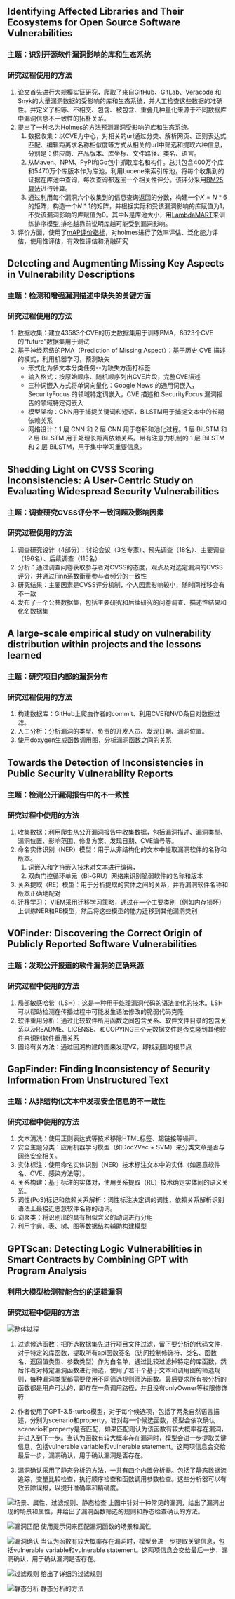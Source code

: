 ## Identifying Affected Libraries and Their Ecosystems for Open Source Software Vulnerabilities
### 主题：识别开源软件漏洞影响的库和生态系统
### 研究过程使用的方法
1. 论文首先进行大规模实证研究，爬取了来自GitHub、GitLab、Veracode 和 Snyk的大量漏洞数据的受影响的库和生态系统，并人工检查这些数据的准确性。并定义了相等、不相交、包含、被包含、重叠几种量化来源于不同数据库中漏洞信息不一致性的拓朴关系。
2. 提出了一种名为Holmes的方法预测漏洞受影响的库和生态系统。
   1. 数据收集：以CVE为中心，对相关的url通过分类、解析网页、正则表达式匹配、编辑距离求名称相似度等方式从相关的url中筛选和提取六种信息，分别是：供应商、产品版本、库坐标、文件路径、类名、语言。
   2. 从Maven、NPM、PyPI和Go包中抓取库名和构件。总共包含400万个库和5470万个库版本作为库池，利用Lucene来索引库池，将每个收集到的证据在库池中查询，每次查询都返回一个相关性评分。该评分采用[BM25算法](https://zhuanlan.zhihu.com/p/670322092)进行计算。
   3.  通过利用每个漏洞六个收集到的信息查询返回的分数，构建一个$X=N*6$的矩阵，构造一个$N*1$的矩阵，并根据实际和受该漏洞影响的库赋值为1，不受该漏洞影响的库赋值为0。其中N是库池大小，用[LambdaMART](https://zhuanlan.zhihu.com/p/270608987)来训练排序模型,排名越靠前说明库越可能受到漏洞影响。
3. 评价方面，使用了[mAP评价指标](https://blog.csdn.net/qq_40765537/article/details/106394103)，对holmes进行了效率评估、泛化能力评估，使用性评估，有效性评估和消融研究


## Detecting and Augmenting Missing Key Aspects in Vulnerability Descriptions
### 主题：检测和增强漏洞描述中缺失的关键方面
### 研究过程使用的方法
1. 数据收集：建立43583个CVE的历史数据集用于训练PMA，8623个CVE的“future”数据集用于测试  
2. 基于神经网络的PMA（Prediction of Missing Aspect）：基于历史 CVE 描述的模式，利用机器学习，预测缺失  
   * 形式化为多文本分类任务--为缺失方面打标签  
   * 输入格式：按原始顺序、随机顺序列出CVE片段，完整CVE描述  
   * 三种词嵌入方式将单词向量化：Google News 的通用词嵌入，SecurityFocus 的领域特定词嵌入，CVE 描述和 SecurityFocus 漏洞报告的领域特定词嵌入  
   * 模型架构：CNN用于捕捉关键词和短语，BiLSTM用于捕捉文本中的长期依赖关系  
   * 网络设计：1 层 CNN 和 2 层 CNN 用于卷积和池化过程。1 层 BiLSTM 和 2 层 BiLSTM 用于处理长距离依赖关系。带有注意力机制的 1 层 BiLSTM 和 2 层 BiLSTM，用于集中学习重要信息。  

## Shedding Light on CVSS Scoring Inconsistencies: A User-Centric Study on Evaluating Widespread Security Vulnerabilities
### 主题：调查研究CVSS评分不一致问题及影响因素
### 研究过程使用的方法
1. 调查研究设计（4部分）：讨论会议（3名专家）、预先调查（18名）、主要调查（196名）、后续调查（115名）<br>
2. 分析：通过调查问卷获取参与者对CVSS的态度，观点及对选定漏洞的CVSS评分，并通过Finn系数衡量参与者频分的一致性<br>
3. 研究结果：主要因素是CVSS评分机制，个人因素影响较小，随时间推移会有不一致<br>
4. 发布了一个公共数据集，包括主要研究和后续研究的问卷调查、描述性结果和化名数据集<br>


## A large-scale empirical study on vulnerability distribution within projects and the lessons learned
### 主题：研究项目内部的漏洞分布
### 研究过程使用的方法
1. 构建数据库：GitHub上爬虫作者的commit、利用CVE和NVD条目对数据过滤。
2. 人工分析：分析漏洞的类型、负责的开发人员、发现日期、漏洞位置。
3. 使用doxygen生成函数调用图，分析漏洞函数之间的关系 


## Towards the Detection of Inconsistencies in Public Security Vulnerability Reports
### 主题：检测公开漏洞报告中的不一致性
### 研究过程中使用的方法
1. 收集数据：利用爬虫从公开漏洞报告中收集数据，包括漏洞描述、漏洞类型、漏洞位置、影响范围、修复方案、发现日期、CVE编号等。
2. 命名实体识别（NER）模型：用于从非结构化的文本中提取漏洞软件的名称和版本。
   1. 词嵌入和字符嵌入技术对文本进行编码，
   2. 双向门控循环单元（Bi-GRU）网络来识别脆弱软件的名称和版本
3. 关系提取（RE）模型：用于分析提取的实体之间的关系，并将漏洞软件名称和版本正确地配对
4. 迁移学习：
VIEM采用迁移学习策略，通过在一个主要类别（例如内存损坏）上训练NER和RE模型，然后将这些模型的能力迁移到其他漏洞类别

## V0Finder: Discovering the Correct Origin of Publicly Reported Software Vulnerabilities
### 主题：发现公开报道的软件漏洞的正确来源
### 研究过程中使用的方法
1. 局部敏感哈希（LSH）：这是一种用于处理漏洞代码的语法变化的技术。LSH可以帮助检测在传播过程中可能发生语法修改的脆弱代码克隆
2. 软件重用分析：通过比较软件所用函数之间包含关系、软件文件目录的包含关系以及README、LICENSE、和COPYING三个元数据文件是否克隆到其他软件来识别软件重用关系
3. 图论有关方法：通过回溯构建的图来发现VZ，即找到图的根节点

## GapFinder: Finding Inconsistency of Security Information From Unstructured Text
### 主题：从非结构化文本中发现安全信息的不一致性
### 研究过程中使用的方法
1. 文本清洗：使用正则表达式等技术移除HTML标签、超链接等噪声。
2. 安全主题分类：应用机器学习模型（如Doc2Vec + SVM）来分类文章是否与网络安全相关。
3. 实体标注：使用命名实体识别（NER）技术标注文本中的实体（如恶意软件名、CVE、感染方法等）。
4. 关系构建：基于标注的实体对，使用关系提取（RE）技术确定实体间的语义关系。
5. 词性(PoS)标记和依赖关系解析：词性标注决定词的词性，依赖关系解析识别语法上最接近恶意软件名称的动词。
6. 词聚类：将识别出的具有相似含义的动词进行分组
7. 利用字典、表、树、图等数据结构辅助构建模型

## GPTScan: Detecting Logic Vulnerabilities in Smart Contracts by Combining GPT with Program Analysis
### 利用大模型检测智能合约的逻辑漏洞
### 研究过程中使用的方法
![整体过程](figure\f_3.png)

1. 过滤候选函数：把所选数据集先进行项目文件过滤，留下要分析的代码文件，对于特定的库函数，提取所有api函数签名（访问控制修饰符、类名、函数名、返回值类型、参数类型）作为白名单，通过比较过滤掉特定的库函数，然后作者对特定漏洞函数进行筛选，使用了若干个基于文本和调用图的筛选规则，每种漏洞类型都需要使用不同筛选规则筛选函数。最后要求所有被分析的函数都是用户可达的，即存在一条调用路径，并且没有onlyOwner等权限修饰符

2. 作者使用了GPT-3.5-turbo模型，对于每个候选项，包括了两条自然语言描述，分别为scenario和property。针对每一个候选函数，模型会依次确认scenario和property是否匹配，如果匹配则认为该函数有较大概率存在漏洞，并进入到下一步。当认为函数有较大概率存在漏洞时，模型会进一步提取关键信息，包括vulnerable variable和vulnerable statement。这两项信息会交给最后一步，漏洞确认，用于确认漏洞是否存在。

3. 漏洞确认采用了静态分析的方法，一共有四个内置分析器。包括了静态数据流追踪，变量比较检查，执行顺序检查和函数调用参数检查。这些分析器可以有效去除误报，以提升准确率和精确度。

![场景、属性、过滤规则、静态检查](figure\f_4.png)
上图中针对十种常见的漏洞，给出了漏洞出现的场景和属性，并给出了漏洞函数筛选的规则和静态检查确认的方法。

![漏洞匹配](figure\f_6.png)
使用提示词来匹配漏洞函数的场景和属性

![漏洞确认](figure\f_5.png)
当认为函数有较大概率存在漏洞时，模型会进一步提取关键信息，包括vulnerable variable和vulnerable statement。这两项信息会交给最后一步，漏洞确认，用于确认漏洞是否存在。

![过滤规则](figure\f_8.png)
给出了详细的过滤规则

![静态分析](figure\f_7.png)
静态分析的方法